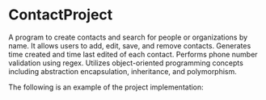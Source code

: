 # ContactProject
A program to create contacts and search for people or organizations by name.
It allows users to add, edit, save, and remove contacts. 
Generates time created and time last edited of each contact.
Performs phone number validation using regex.
Utilizes object-oriented programming concepts including abstraction encapsulation, inheritance, and polymorphism.

The following is an example of the project implementation:

